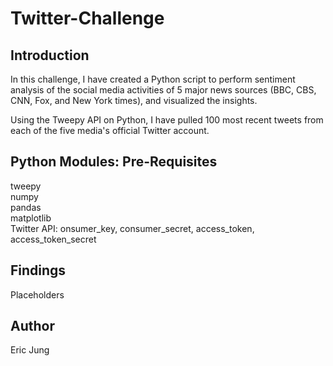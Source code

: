 # Twitter-Challenge

## Introduction
In this challenge, I have created a Python script to perform sentiment analysis of the social media activities of 5 major news sources (BBC, CBS, CNN, Fox, and New York times), and visualized the insights.

Using the Tweepy API on Python, I have pulled 100 most recent tweets from each of the five media's official Twitter account. 

## Python Modules: Pre-Requisites
tweepy<br />
numpy<br />
pandas<br />
matplotlib<br />
Twitter API: onsumer_key, consumer_secret, access_token, access_token_secret

## Findings 
Placeholders

## Author
Eric Jung
